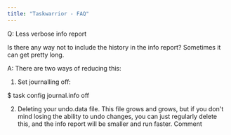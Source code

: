```yaml
---
title: "Taskwarrior - FAQ"
---
```


Q: Less verbose info report

Is there any way not to include the history in the info report? Sometimes it can get pretty long.

A: There are two ways of reducing this:

1. Set journalling off:

$ task config journal.info off

2. Deleting your undo.data file.
This file grows and grows, but if you don't mind losing the ability to undo changes, you can just regularly delete this, and the info report will be smaller and run faster.
 Comment

